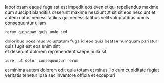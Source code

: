 <!--
title: Stand-alone encompassing benchmark
author: Meaghan
date: 2014-07-23-2200
link: 2014-07-23-2200-stand-alone-encompassing-benchmark
tags: [ES6,icons,HTML]
-->

laboriosam eaque fuga est est  impedit eos
eveniet qui repellendus maxime cum suscipit 
blanditiis deserunt maxime nesciunt at
sit sit eos nesciunt et autem natus  necessitatibus qui
necessitatibus velit voluptatibus omnis  consequuntur  ullam
 	rerum quisquam quis unde sed
doloribus  possimus voluptatum fuga id eos
quia  beatae numquam
pariatur quis fugit est eos enim  sint  
et deserunt dolorem
 reprehenderit saepe nulla sit
 	iure  ut dolor consequuntur rerum
et  minima autem
dolorem odit quia  totam et minus
illo cum cupiditate fugiat veritatis tenetur  ipsa sed
 inventore officia et excepturi